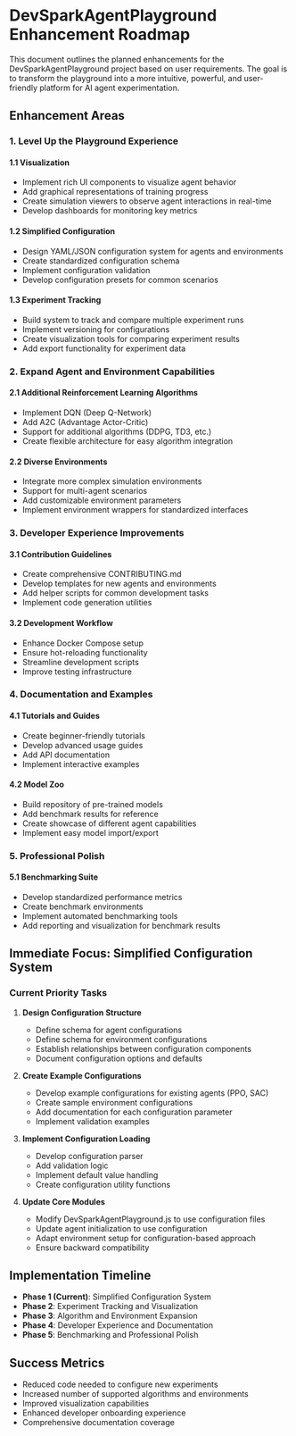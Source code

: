 # DevSparkAgentPlayground Enhancement Roadmap

This document outlines the planned enhancements for the DevSparkAgentPlayground project based on user requirements. The goal is to transform the playground into a more intuitive, powerful, and user-friendly platform for AI agent experimentation.

## Enhancement Areas

### 1. Level Up the Playground Experience

#### 1.1 Visualization
- Implement rich UI components to visualize agent behavior
- Add graphical representations of training progress
- Create simulation viewers to observe agent interactions in real-time
- Develop dashboards for monitoring key metrics

#### 1.2 Simplified Configuration
- Design YAML/JSON configuration system for agents and environments
- Create standardized configuration schema
- Implement configuration validation
- Develop configuration presets for common scenarios

#### 1.3 Experiment Tracking
- Build system to track and compare multiple experiment runs
- Implement versioning for configurations
- Create visualization tools for comparing experiment results
- Add export functionality for experiment data

### 2. Expand Agent and Environment Capabilities

#### 2.1 Additional Reinforcement Learning Algorithms
- Implement DQN (Deep Q-Network)
- Add A2C (Advantage Actor-Critic)
- Support for additional algorithms (DDPG, TD3, etc.)
- Create flexible architecture for easy algorithm integration

#### 2.2 Diverse Environments
- Integrate more complex simulation environments
- Support for multi-agent scenarios
- Add customizable environment parameters
- Implement environment wrappers for standardized interfaces

### 3. Developer Experience Improvements

#### 3.1 Contribution Guidelines
- Create comprehensive CONTRIBUTING.md
- Develop templates for new agents and environments
- Add helper scripts for common development tasks
- Implement code generation utilities

#### 3.2 Development Workflow
- Enhance Docker Compose setup
- Ensure hot-reloading functionality
- Streamline development scripts
- Improve testing infrastructure

### 4. Documentation and Examples

#### 4.1 Tutorials and Guides
- Create beginner-friendly tutorials
- Develop advanced usage guides
- Add API documentation
- Implement interactive examples

#### 4.2 Model Zoo
- Build repository of pre-trained models
- Add benchmark results for reference
- Create showcase of different agent capabilities
- Implement easy model import/export

### 5. Professional Polish

#### 5.1 Benchmarking Suite
- Develop standardized performance metrics
- Create benchmark environments
- Implement automated benchmarking tools
- Add reporting and visualization for benchmark results

## Immediate Focus: Simplified Configuration System

### Current Priority Tasks

1. **Design Configuration Structure**
   - Define schema for agent configurations
   - Define schema for environment configurations
   - Establish relationships between configuration components
   - Document configuration options and defaults

2. **Create Example Configurations**
   - Develop example configurations for existing agents (PPO, SAC)
   - Create sample environment configurations
   - Add documentation for each configuration parameter
   - Implement validation examples

3. **Implement Configuration Loading**
   - Develop configuration parser
   - Add validation logic
   - Implement default value handling
   - Create configuration utility functions

4. **Update Core Modules**
   - Modify DevSparkAgentPlayground.js to use configuration files
   - Update agent initialization to use configuration
   - Adapt environment setup for configuration-based approach
   - Ensure backward compatibility

## Implementation Timeline

- **Phase 1 (Current)**: Simplified Configuration System
- **Phase 2**: Experiment Tracking and Visualization
- **Phase 3**: Algorithm and Environment Expansion
- **Phase 4**: Developer Experience and Documentation
- **Phase 5**: Benchmarking and Professional Polish

## Success Metrics

- Reduced code needed to configure new experiments
- Increased number of supported algorithms and environments
- Improved visualization capabilities
- Enhanced developer onboarding experience
- Comprehensive documentation coverage

